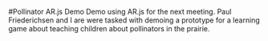 #Pollinator AR.js Demo
Demo using AR.js for the next meeting. Paul Friederichsen and I are were tasked with demoing a prototype for a learning game about teaching children about pollinators in the prairie. 

